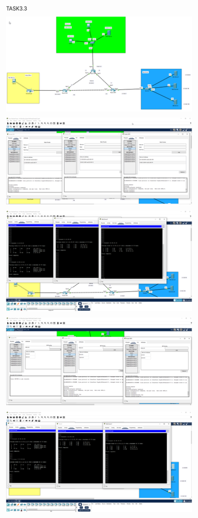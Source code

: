 TASK3.3

![](https://github.com/ArturMaksymchuk/materialsEpam/blob/master/M_3/Task_3.3/0.png)

![](https://github.com/ArturMaksymchuk/materialsEpam/blob/master/M_3/Task_3.3/3-2.png)

![](https://github.com/ArturMaksymchuk/materialsEpam/blob/master/M_3/Task_3.3/3-1.png)

![](https://github.com/ArturMaksymchuk/materialsEpam/blob/master/M_3/Task_3.3/6-2.png)

![](https://github.com/ArturMaksymchuk/materialsEpam/blob/master/M_3/Task_3.3/6-1.png)
